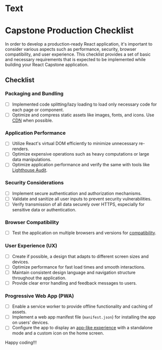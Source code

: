 # Text

# Capstone Production Checklist

In order to develop a production-ready React application, it's important to consider various aspects such as performance, security, browser compatibility, and user experience. This checklist provides a set of basic and necessary requirements that is expected to be implemented while building your React Capstone application.

## Checklist

### Packaging and Bundling

- [ ] Implemented code splitting/lazy loading to load only necessary code for each page or component.
- [ ] Optimize and compress static assets like images, fonts, and icons. Use [CDN](https://developer.mozilla.org/en-US/docs/Glossary/CDN) when possible.

### Application Performance

- [ ] Utilize React's virtual DOM efficiently to minimize unnecessary re-renders.
- [ ] Optimize expensive operations such as heavy computations or large data manipulations.
- [ ] Optimize application performance and verify the same with tools like [Lighthouse Audit](https://developer.chrome.com/docs/lighthouse/overview/#devtools).

### Security Considerations

- [ ] Implement secure authentication and authorization mechanisms.
- [ ] Validate and sanitize all user inputs to prevent security vulnerabilities.
- [ ] Verify transmission of all data securely over HTTPS, especially for sensitive data or authentication.

### Browser Compatibility

- [ ] Test the application on multiple browsers and versions for [compatibility](https://developer.mozilla.org/en-US/docs/Learn/Tools_and_testing/Cross_browser_testing).

### User Experience (UX)

- [ ] Create if possible, a design that adapts to different screen sizes and devices.
- [ ] Optimize performance for fast load times and smooth interactions.
- [ ] Maintain consistent design language and navigation structure throughout the application.
- [ ] Provide clear error handling and feedback messages to users.

### Progressive Web App (PWA)

- [ ] Enable a service worker to provide offline functionality and caching of assets.
- [ ] Implement a web app manifest file (`manifest.json`) for installing the app on users' devices.
- [ ] Configure the app to display an [app-like experience](https://www.pupilfirst.school/targets/19703) with a standalone mode and a custom icon on the home screen.

Happy coding!!!